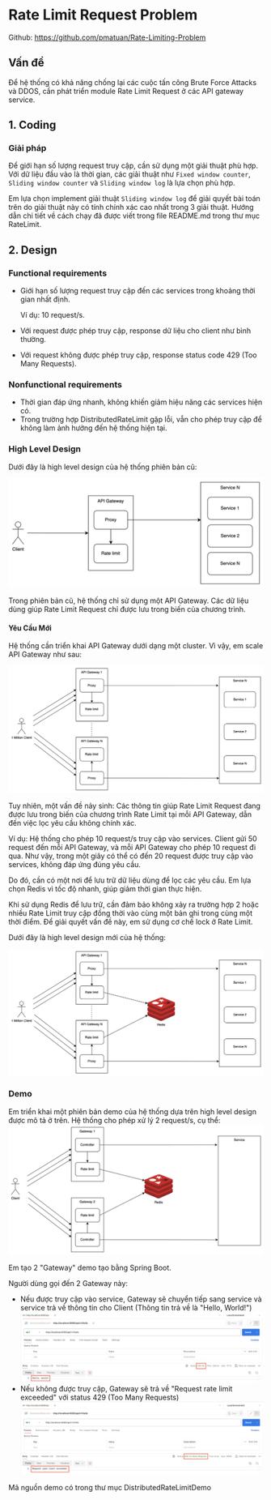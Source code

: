 # Rate Limit Request Problem

Github: https://github.com/pmatuan/Rate-Limiting-Problem

## Vấn đề

Để hệ thống có khả năng chống lại các cuộc tấn công Brute Force Attacks và DDOS, cần phát triển module Rate Limit Request ở các API gateway service.

## 1. Coding

### Giải pháp

Để giới hạn số lượng request truy cập, cần sử dụng một giải thuật phù hợp. Với dữ liệu đầu vào là thời gian, các giải thuật như `Fixed window counter`, `Sliding window counter` và `Sliding window log` là lựa chọn phù hợp.

Em lựa chọn implement giải thuật `Sliding window log` để giải quyết bài toán trên do giải thuật này có tính chính xác cao nhất trong 3 giải thuật. Hướng dẫn chi tiết về cách chạy đã được viết trong file README.md trong thư mục RateLimit.

## 2. Design

### Functional requirements

- Giới hạn số lượng request truy cập đến các services trong khoảng thời gian nhất định.

  Ví dụ: 10 request/s.

- Với request được phép truy cập, response dữ liệu cho client như bình thường.

- Với request không được phép truy cập, response status code 429 (Too Many Requests).

### Nonfunctional requirements

- Thời gian đáp ứng nhanh, không khiến giảm hiệu năng các services hiện có.
- Trong trường hợp DistributedRateLimit gặp lỗi, vẫn cho phép truy cập để không làm ảnh hưởng đến hệ thống hiện tại.

### High Level Design

Dưới đây là high level design của hệ thống phiên bản cũ:

![high level design monolithic](image/High%20level%20design%20monolith.png)

Trong phiên bản cũ, hệ thống chỉ sử dụng một API Gateway. Các dữ liệu dùng giúp Rate Limit Request chỉ được lưu trong biến của chương trình.

#### Yêu Cầu Mới

Hệ thống cần triển khai API Gateway dưới dạng một cluster. Vì vậy, em scale API Gateway như sau:

![high level design distributed rate limit part 1](image/High%20level%20design%20distributed%20rate%20limit%20part%201.png)

Tuy nhiên, một vấn đề nảy sinh: Các thông tin giúp Rate Limit Request đang được lưu trong biến của chương trình Rate Limit tại mỗi API Gateway, dẫn đến việc lọc yêu cầu không chính xác.

Ví dụ: Hệ thống cho phép 10 request/s truy cập vào services. Client gửi 50 request đến mỗi API Gateway, và mỗi API Gateway cho phép 10 request đi qua. Như vậy, trong một giây có thể có đến 20 request được truy cập vào services, không đáp ứng đúng yêu cầu.

Do đó, cần có một nơi để lưu trữ dữ liệu dùng để lọc các yêu cầu. Em lựa chọn Redis vì tốc độ nhanh, giúp giảm thời gian thực hiện.

Khi sử dụng Redis để lưu trữ, cần đảm bảo không xảy ra trường hợp 2 hoặc nhiều Rate Limit truy cập đồng thời vào cùng một bản ghi trong cùng một thời điểm. Để giải quyết vấn đề này, em sử dụng cơ chế lock ở Rate Limit.

Dưới đây là high level design mới của hệ thống:

![high level design distributed rate limit](image/High%20level%20design%20distributed%20limit%20rate.png)

### Demo

Em triển khai một phiên bản demo của hệ thống dựa trên high level design được mô tả ở trên. Hệ thống cho phép xử lý 2 request/s, cụ thể:
![Demo](image/Demo.png)

Em tạo 2 "Gateway" demo tạo bằng Spring Boot.

Người dùng gọi đến 2 Gateway này:

- Nếu được truy cập vào service, Gateway sẽ chuyển tiếp sang service và service trả về thông tin cho Client (Thông tin trả về là "Hello, World!")
![success](image/success.png)
- Nếu không được truy cập, Gateway sẽ trả về "Request rate limit exceeded" với status 429 (Too Many Requests)
![reject](image/reject.png)

Mã nguồn demo có trong thư mục DistributedRateLimitDemo

